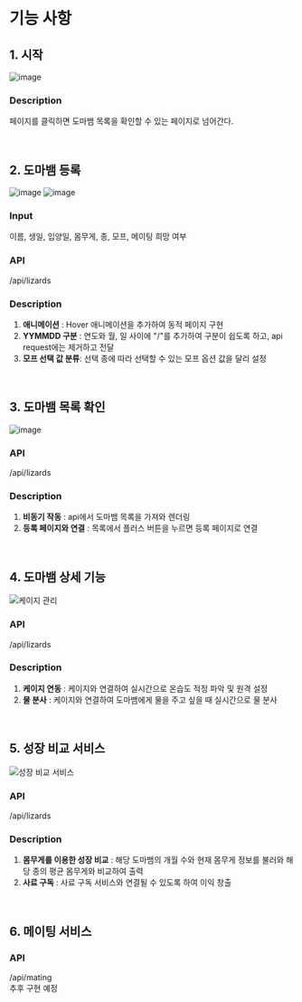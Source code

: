 # 기능 사항
## 1. 시작
![image](https://github.com/user-attachments/assets/18cd5ca0-48ce-4c1f-a22e-eff9ff03a2b5)

### Description
페이지를 클릭하면 도마뱀 목록을 확인할 수 있는 페이지로 넘어간다.

<br/>

## 2. 도마뱀 등록
![image](https://github.com/user-attachments/assets/e5d4e2a3-4b42-460d-866b-bc523849bb7f)
 ![image](https://github.com/user-attachments/assets/018aafaa-c7ae-4b37-ae3e-d9ebc15acbf1)

### Input
이름, 생일, 입양일, 몸무게, 종, 모프, 메이팅 희망 여부 <br/>
### API 
/api/lizards <br/>
### Description
1. **애니메이션** : Hover 애니메이션을 추가하여 동적 페이지 구현 <br/>
2. **YYMMDD 구분** : 연도와 월, 일 사이에 "/"를 추가하여 구분이 쉽도록 하고, api request에는 제거하고 전달 <br/>
3. **모프 선택 값 분류**: 선택 종에 따라 선택할 수 있는 모프 옵션 값을 달리 설정 <br/>

<br />

## 3. 도마뱀 목록 확인
![image](https://github.com/user-attachments/assets/876917d3-4e5c-49b3-a416-1d22f0bd9942)

### API 
/api/lizards <br/>
### Description
1. **비동기 작동** : api에서 도마뱀 목록을 가져와 렌더링
2. **등록 페이지와 연결** : 목록에서 플러스 버튼을 누르면 등록 페이지로 연결

<br />

## 4. 도마뱀 상세 기능
![케이지 관리](https://github.com/user-attachments/assets/7ef97965-c88b-4c0f-8bb1-a9f0de8e58b7)

### API 
/api/lizards <br/>
### Description
1. **케이지 연동** : 케이지와 연결하여 실시간으로 온습도 적정 파악 및 원격 설정
2. **물 분사** : 케이지와 연결하여 도마뱀에게 물을 주고 싶을 때 실시간으로 물 분사

<br />

## 5. 성장 비교 서비스
![성장 비교 서비스](https://github.com/user-attachments/assets/10d31925-66a7-442a-b86a-7c2951e9a416)

### API 
/api/lizards <br/>
### Description
1. **몸무게를 이용한 성장 비교** : 해당 도마뱀의 개월 수와 현재 몸무게 정보를 불러와 해당 종의 평균 몸무게와 비교하여 출력
2. **사료 구독** : 사료 구독 서비스와 연결될 수 있도록 하여 이익 창출

<br />

## 6. 메이팅 서비스
### API
/api/mating <br />
추후 구현 예정
